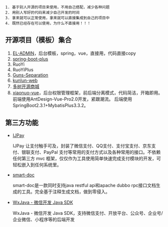 ```
1. 基于别人开源的项目来使用，不用自己搭配，减少各种问题
2. 用别人写好的代码来减少自己开发的时间
3. 拿来就可以正常使用，拿来就可以直接集成到自己的项目中
4. 既然已经存在可以使用，为什么不直接用！！！
```
## 开源项目（模板）集合

1. [EL-ADMIN](https://www.oschina.net/news/111067/el-admin-2-3-released)，后台模板，spring，vue，直接用，代码直接copy
2. [spring-boot-plus](https://github.com/geekidea/spring-boot-plus)
3. RuoYi
4. RuoYiPlus
5. [Guns-Separation](https://gitee.com/stylefeng/guns-separation)
6. [kunlun-web](https://gitee.com/xuesjie/kunlun-web)
7. [多树开源商城](https://gitee.com/mirrors/Manytree-Mall)
8. [xiaonuo-vue](https://gitee.com/xiaonuobase/xiaonuo-vue)，后台权限管理框架，前后端分离模式，代码简洁，开箱即用。 前端使用AntDesign-Vue-Pro2.0开发，紧跟潮流。 后端使用SpringBoot2.3.1+MybatisPlus3.3.2。



## 第三方功能

- [IJPay](https://github.com/Javen205/IJPay)

  IJPay 让支付触手可及，封装了微信支付、QQ支付、支付宝支付、京东支付、银联支付、PayPal 支付等常用的支付方式以及各种常用的接口。不依赖任何第三方 mvc 框架，仅仅作为工具使用简单快速完成支付模块的开发，可轻松嵌入到任何系统里。

- [smart-doc](https://gitee.com/sunyurepository/smart-doc)

  smart-doc是一款同时支持java restful api和apache dubbo rpc接口文档生成的工具。完全基于注释生成文档，做到零侵入。

- [WxJava - 微信开发 Java SDK](https://gitee.com/binary/weixin-java-tools)

  WxJava - 微信开发 Java SDK，支持微信支付、开放平台、公众号、企业号/企业微信、小程序等的后端开发